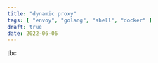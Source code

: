 ```yaml
---
title: "dynamic proxy"
tags: [ "envoy", "golang", "shell", "docker" ]
draft: true
date: 2022-06-06
---
```

tbc
